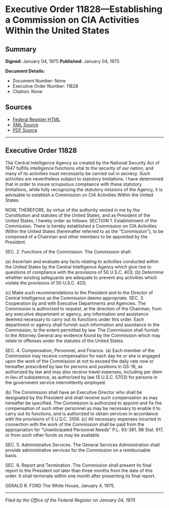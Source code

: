# Executive Order 11828—Establishing a Commission on CIA Activities Within the United States

## Summary

**Signed:** January 04, 1975
**Published:** January 04, 1975

**Document Details:**
- Document Number: None
- Executive Order Number: 11828
- Citation: None

## Sources
- [Federal Register HTML](https://www.presidency.ucsb.edu/documents/executive-order-11828-establishing-commission-cia-activities-within-the-united-states)
- [XML Source](None)
- [PDF Source](None)

---

## Executive Order 11828

The Central Intelligence Agency as created by the National Security Act of 1947 fulfills intelligence functions vital to the security of our nation, and many of its activities must necessarily be carried out in secrecy. Such activities are nevertheless subject to statutory limitations. I have determined that in order to insure scrupulous compliance with these statutory limitations, while fully recognizing the statutory missions of the Agency, it is advisable to establish a Commission on CIA Activities Within the United States.

NOW, THEREFORE, by virtue of the authority vested in me by the Constitution and statutes of the United States, and as President of the United States, I hereby order as follows:
SECTION 1. Establishment of the Commission. There is hereby established a Commission on CIA Activities Within the United States (hereinafter referred to as the "Commission"), to be composed of a Chairman and other members to be appointed by the President.

SEC. 2. Functions of the Commission. The Commission shall:

(a) Ascertain and evaluate any facts relating to activities conducted within the United States by the Central Intelligence Agency which give rise to questions of compliance with the provisions of 50 U.S.C. 403;
(b) Determine whether existing safeguards are adequate to prevent any activities which violate the provisions of 50 U.S.C. 403;

(c) Make such recommendations to the President and to the Director of Central Intelligence as the Commission deems appropriate.
SEC. 3. Cooperation by and with Executive Departments and Agencies. The Commission is authorized to request, at the direction of the Chairman, from any executive department or agency, any information and assistance deemed necessary to carry out its functions under this order. Each department or agency shall furnish such information and assistance to the Commission, to the extent permitted by law. The Commission shall furnish to the Attorney General any evidence found by the Commission which may relate to offenses under the statutes of the United States.

SEC. 4. Compensation, Personnel, and Finance. (a) Each member of the Commission may receive compensation for each day he or she is engaged upon the work of the Commission at not to exceed the daily rate now or hereafter prescribed by law for persons and positions in GS-18, as authorized by law and may also receive travel expenses, including per diem in lieu of subsistence, as authorized by law (5 U.S.C. 5703) for persons in the government service intermittently employed.

(b) The Commission shall have an Executive Director who shall be designated by the President and shall receive such compensation as may hereafter be specified. The Commission is authorized to appoint and fix the compensation of such other personnel as may be necessary to enable it to carry out its functions, and is authorized to obtain services in accordance with the provisions of 5 U.S.C. 3109.
(c) All necessary expenses incurred in connection with the work of the Commission shall be paid from the appropriation for "Unanticipated Personnel Needs" P.L. 93-381, 88 Stat. 617, or from such other funds as may be available.

SEC. 5. Administrative Services. The General Services Administration shall provide administrative services for the Commission on a reimbursable basis.

SEC. 6. Report and Termination. The Commission shall present its final report to the President not later than three months from the date of this order. It shall terminate within one month after presenting its final report.

GERALD R. FORD
The White House,
January 4, 1975.

---

*Filed by the Office of the Federal Register on January 04, 1975*
